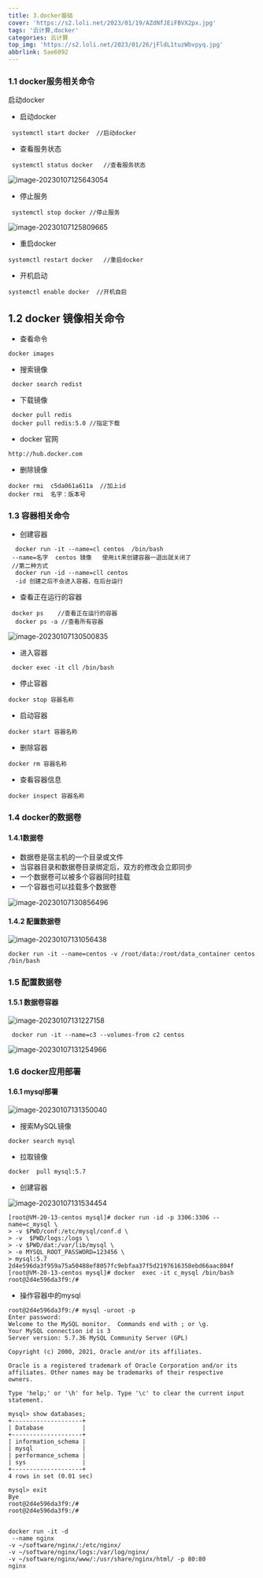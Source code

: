 ```yaml
---
title: 3.docker基础
cover: 'https://s2.loli.net/2023/01/19/AZdNfJEiFBVX2px.jpg'
tags: '云计算,docker'
categories: 云计算
top_img: 'https://s2.loli.net/2023/01/26/jFldL1tuzWbvpyq.jpg'
abbrlink: 5ae6092
---
```

### 1.1 docker服务相关命令

启动docker

- 启动docker

```shell
 systemctl start docker  //启动docker
```

- 查看服务状态

```shell
 systemctl status docker   //查看服务状态
```

![image-20230107125643054](https://s2.loli.net/2023/01/07/wYeCE19bdzgQDNI.png)

- 停止服务

```shell
 systemctl stop docker //停止服务
```

![image-20230107125809665](https://s2.loli.net/2023/01/07/fnANZCYWFjXtdus.png)

- 重启docker

```shell
systemctl restart docker   //重启docker
```

- 开机启动

```shell
systemctl enable docker  //开机自启
```

## 1.2 docker 镜像相关命令

- 查看命令

```shell
docker images
```
                  
- 搜索镜像

```shell
 docker search redist
```

- 下载镜像

```shell
 docker pull redis  
 docker pull redis:5.0 //指定下载

```

- docker 官网

```shell
http://hub.docker.com
```

- 删除镜像

```shell
docker rmi  c5da061a611a  //加上id
docker rmi  名字：版本号 
```

### 1.3 容器相关命令

- 创建容器

```shell
  docker run -it --name=cl centos  /bin/bash
 --name=名字  centos 镜像   使用it来创建容器一退出就关闭了
 //第二种方式
  docker run -id --name=cll centos
  -id 创建之后不会进入容器，在后台运行
```

- 查看正在运行的容器

```shell
 docker ps    //查看正在运行的容器
  docker ps -a //查看所有容器
```

![image-20230107130500835](https://s2.loli.net/2023/01/07/bqGJckvex7RDy9M.png)

- 进入容器

```shell
 docker exec -it cll /bin/bash
```

- 停止容器

```shell
docker stop 容器名称 
```

- 启动容器

```shell
docker start 容器名称
```

- 删除容器

```shell
docker rm 容器名称
```

- 查看容器信息

```shell
docker inspect 容器名称
```

### 1.4 docker的数据卷

####  1.4.1数据卷

- 数据卷是宿主机的一个目录或文件
- 当容器目录和数据卷目录绑定后，双方的修改会立即同步
- 一个数据卷可以被多个容器同时挂载
- 一个容器也可以挂载多个数据卷

![image-20230107130856496](https://s2.loli.net/2023/01/07/n4opJqj2mZLcVEr.png)

#### 1.4.2 配置数据卷

![image-20230107131056438](https://s2.loli.net/2023/01/07/nhiLFR36IH2yPaw.png)

```shell
docker run -it --name=centos -v /root/data:/root/data_container centos /bin/bash

```

### 1.5 配置数据卷

#### 1.5.1 数据卷容器

![image-20230107131227158](https://s2.loli.net/2023/01/07/ZQEopgIb1hVBDvl.png)

```shell
 docker run -it --name=c3 --volumes-from c2 centos
```

![image-20230107131254966](https://s2.loli.net/2023/01/07/gmnTC7d41brvjPi.png)

### 1.6 docker应用部署

#### 1.6.1 mysql部署

![image-20230107131350040](https://s2.loli.net/2023/01/07/bqvGSO32Fgef8Ct.png)

- 搜索MySQL镜像

```shell
docker search mysql
```

- 拉取镜像

```shell
docker  pull mysql:5.7
```

- 创建容器

![image-20230107131534454](https://s2.loli.net/2023/01/07/kKwCYQjocNn83bT.png)

```shell
[root@VM-20-13-centos mysql]# docker run -id -p 3306:3306 --name=c_mysql \
> -v $PWD/conf:/etc/mysql/conf.d \
> -v  $PWD/logs:/logs \
> -v $PWD/dat:/var/lib/mysql \
> -e MYSQL_ROOT_PASSWORD=123456 \
> mysql:5.7
2d4e596da3f959a75a50488ef8057fc9ebfaa37f5d2197616358ebd66aac804f
[root@VM-20-13-centos mysql]# docker  exec -it c_mysql /bin/bash
root@2d4e596da3f9:/# 
```

- 操作容器中的mysql

```mysql
root@2d4e596da3f9:/# mysql -uroot -p       
Enter password: 
Welcome to the MySQL monitor.  Commands end with ; or \g.
Your MySQL connection id is 3
Server version: 5.7.36 MySQL Community Server (GPL)

Copyright (c) 2000, 2021, Oracle and/or its affiliates.

Oracle is a registered trademark of Oracle Corporation and/or its
affiliates. Other names may be trademarks of their respective
owners.

Type 'help;' or '\h' for help. Type '\c' to clear the current input statement.

mysql> show databases;
+--------------------+
| Database           |
+--------------------+
| information_schema |
| mysql              |
| performance_schema |
| sys                |
+--------------------+
4 rows in set (0.01 sec)

mysql> exit
Bye
root@2d4e596da3f9:/# 
root@2d4e596da3f9:/# 


docker run -it -d
 --name nginx
-v ~/software/nginx/:/etc/nginx/
-v ~/software/nginx/logs:/var/log/nginx/ 
-v ~/software/nginx/www/:/usr/share/nginx/html/ -p 80:80 
nginx

```

